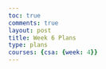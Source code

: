 ```yaml
---
toc: true
comments: true
layout: post
title: Week 6 Plans
type: plans
courses: {csa: {week: 4}}
---
```


